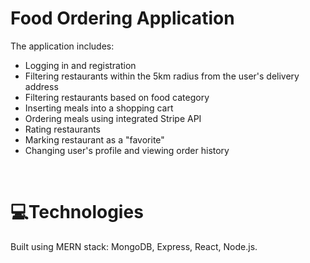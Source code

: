 # Food Ordering Application
The application includes: 
  - Logging in and registration 
  - Filtering restaurants within the 5km radius from the user's delivery address
  - Filtering restaurants based on food category
  - Inserting meals into a shopping cart
  - Ordering meals using integrated Stripe API
  - Rating restaurants
  - Marking restaurant as a "favorite"
  - Changing user's profile and viewing order history 
<br>

# 💻Technologies
Built using MERN stack: MongoDB, Express, React, Node.js.

 
